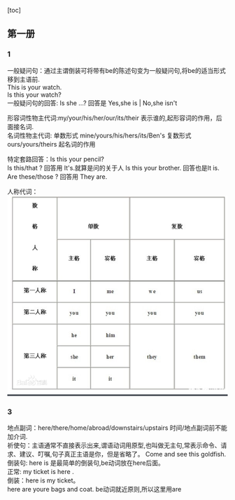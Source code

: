 [toc]

## 第一册
### 1
一般疑问句：通过主谓倒装可将带有be的陈述句变为一般疑问句,将be的适当形式移到主语前.  
This is your watch.  
Is this your watch?  
一般疑问句的回答: Is she ...? 回答是 Yes,she is | No,she isn't  

形容词性物主代词:my/your/his/her/our/its/their 表示谁的,起形容词的作用，后面接名词.  
名词性物主代词: 单数形式 mine/yours/his/hers/its/Ben's 复数形式 ours/yours/theirs 起名词的作用

特定套路回答：Is this your pencil?  
Is this/that ? 回答用 It's.就算是问的关于人 Is this your brother. 回答也是It is.  
Are these/those ? 回答用 They are.  

人称代词：  
![](./images/1.png)  

### 3
地点副词：here/there/home/abroad/downstairs/upstairs 时间/地点副词前不能加介词.  
祈使句：主语通常不直接表示出来,谓语动词用原型,也叫做无主句,常表示命令、请求、建议、叮嘱,句子真正主语是你，但是省略了。 
Come and see this goldfish.  
倒装句: here is 是最简单的倒装句,be动词放在here后面。  
正常: my ticket is here .  
倒装：here is my ticket。  
here are youre bags and coat. be动词就近原则,所以这里用are
